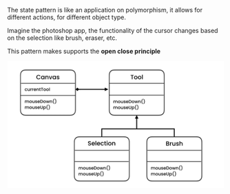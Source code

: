 The state pattern is like an application on polymorphism, it allows for different actions, for different object type.

Imagine the photoshop app, the functionality of the cursor changes based on the selection like brush, eraser, etc.

This pattern makes supports the **open close principle**

![state](./state.png)

